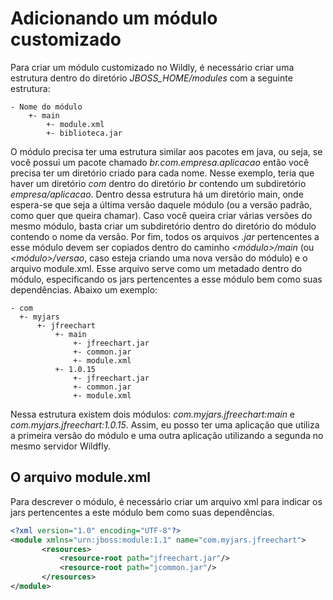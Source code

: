 # Adicionando um módulo customizado
Para criar um módulo customizado no Wildly, é necessário criar uma estrutura dentro do diretório *JBOSS_HOME/modules* com a seguinte estrutura:
```
- Nome do módulo
    +- main
        +- module.xml
        +- biblioteca.jar
```
O módulo precisa ter uma estrutura similar aos pacotes em java, ou seja, se você possui um pacote chamado *br.com.empresa.aplicacao* então você precisa ter um diretório criado para cada nome. Nesse exemplo, teria que haver um diretório *com* dentro do diretório *br* contendo um subdiretório *empresa/aplicacao*. Dentro dessa estrutura há um diretório main, onde espera-se que seja a última versão daquele módulo (ou a versão padrão, como quer que queira chamar). Caso você queira criar várias versões do mesmo módulo, basta criar um subdiretório dentro do diretório do módulo contendo o nome da versão. Por fim, todos os arquivos *.jar* pertencentes a esse módulo devem ser copiados dentro do caminho *<módulo>/main* (ou *<módulo>/versao*, caso esteja criando uma nova versão do módulo) e o arquivo module.xml. Esse arquivo serve como um metadado dentro do módulo, especificando os jars pertencentes a esse módulo bem como suas dependências. Abaixo um exemplo:
```
- com
  +- myjars
      +- jfreechart
          +- main
              +- jfreechart.jar
              +- common.jar
              +- module.xml
          +- 1.0.15
              +- jfreechart.jar
              +- common.jar
              +- module.xml
```
Nessa estrutura existem dois módulos: *com.myjars.jfreechart:main* e *com.myjars.jfreechart:1.0.15*. Assim, eu posso ter uma aplicação que utiliza a primeira versão do módulo e uma outra aplicação utilizando a segunda no mesmo servidor Wildfly.

## O arquivo module.xml 
Para descrever o módulo, é necessário criar um arquivo xml para indicar os jars pertencentes a este módulo bem como suas dependências.
```xml
<?xml version="1.0" encoding="UTF-8"?>
<module xmlns="urn:jboss:module:1.1" name="com.myjars.jfreechart">
       <resources>  
           <resource-root path="jfreechart.jar"/>  
           <resource-root path="jcommon.jar"/>  
       </resources>  
</module>
```